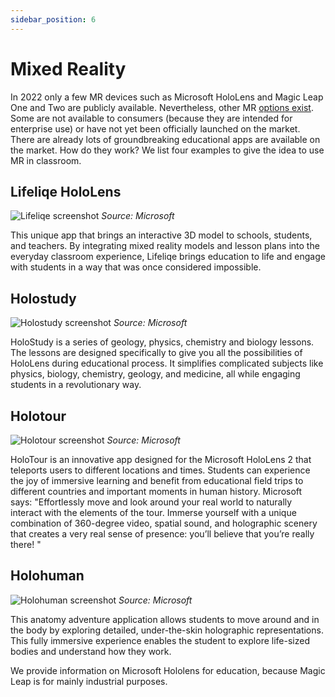 ```yaml
---
sidebar_position: 6
---
```




# Mixed Reality
In 2022 only a few MR devices such as  Microsoft HoloLens and  Magic Leap One and Two are publicly available. Nevertheless, other MR [options exist](https://www.aniwaa.com/buyers-guide/vr-ar/best-mixed-reality-headsets/). Some are not available to consumers (because they are intended for enterprise use) or have not yet been officially launched on the market.
There are already lots of groundbreaking educational apps are available on the market. How do they work? We list four examples to give the idea to use MR in classroom.

## Lifeliqe HoloLens
![Lifeliqe screenshot](/img/png/lifeliqehololens.png) *Source: Microsoft*

This unique app that brings an interactive 3D model to schools, students, and teachers. By integrating mixed reality models and lesson plans into the everyday classroom experience, Lifeliqe brings education to life and engage with students in a way that was once considered impossible.

## Holostudy
![Holostudy screenshot](/img/png/holostudy.png) *Source: Microsoft*

HoloStudy is a series of geology, physics, chemistry and biology lessons. The lessons are designed specifically to give you all the possibilities of HoloLens during educational process. It simplifies complicated subjects like physics, biology, chemistry, geology, and medicine, all while engaging students in a revolutionary way. 

## Holotour
![Holotour screenshot](/img/png/holotour.png) *Source: Microsoft*

HoloTour is an innovative app designed for the Microsoft HoloLens 2 that teleports users to different locations and times. Students can experience the joy of immersive learning and benefit from educational field trips to different countries and important moments in human history. Microsoft says: "Effortlessly move and look around your real world to naturally interact with the elements of the tour. Immerse yourself with a unique combination of 360-degree video, spatial sound, and holographic scenery that creates a very real sense of presence: you’ll believe that you’re really there! " 


## Holohuman
![Holohuman screenshot](/img/png/holohuman.png) *Source: Microsoft*

This anatomy adventure application allows students to move around and in the body by exploring detailed, under-the-skin holographic representations. This fully immersive experience enables the student to explore life-sized bodies and understand how they work.

We provide information on Microsoft Hololens for education, because Magic Leap is for mainly industrial purposes.












